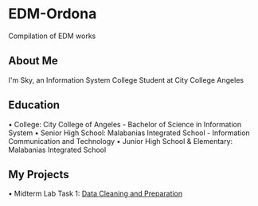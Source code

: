# EDM-Ordona
Compilation of EDM works

## About Me
I'm Sky, an Information System College Student at City College Angeles

## Education
• College: City College of Angeles - Bachelor of Science in Information System 
• Senior High School: Malabanias Integrated School - Information Communication and Technology
• Junior High School & Elementary: Malabanias Integrated School

## My Projects
• Midterm Lab Task 1:
[Data Cleaning and Preparation](Midterm%20Tasks/README.md)
